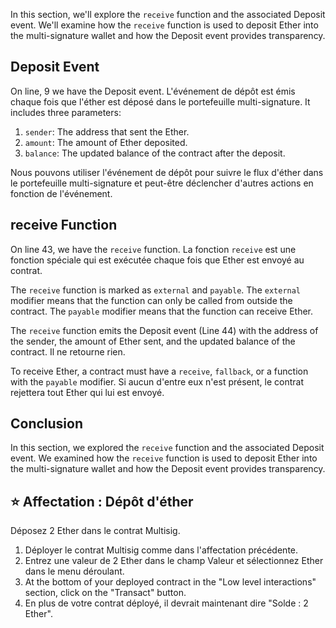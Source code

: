 In this section, we'll explore the `receive` function and the associated Deposit event. We'll examine how the `receive` function is used to deposit Ether into the multi-signature wallet and how the Deposit event provides transparency.

## Deposit Event

On line, 9 we have the Deposit event. L'événement de dépôt est émis chaque fois que l'éther est déposé dans le portefeuille multi-signature. It includes three parameters:

1. `sender`: The address that sent the Ether.
2. `amount`: The amount of Ether deposited.
3. `balance`: The updated balance of the contract after the deposit.

Nous pouvons utiliser l'événement de dépôt pour suivre le flux d'éther dans le portefeuille multi-signature et peut-être déclencher d'autres actions en fonction de l'événement.

## receive Function

On line 43, we have the `receive` function. La fonction `receive` est une fonction spéciale qui est exécutée chaque fois que Ether est envoyé au contrat.

The `receive` function is marked as `external` and `payable`. The `external` modifier means that the function can only be called from outside the contract. The `payable` modifier means that the function can receive Ether.

The `receive` function emits the Deposit event (Line 44) with the address of the sender, the amount of Ether sent, and the updated balance of the contract. Il ne retourne rien.

To receive Ether, a contract must have a `receive`, `fallback`, or a function with the `payable` modifier. Si aucun d'entre eux n'est présent, le contrat rejettera tout Ether qui lui est envoyé.

## Conclusion

In this section, we explored the `receive` function and the associated Deposit event. We examined how the `receive` function is used to deposit Ether into the multi-signature wallet and how the Deposit event provides transparency.

## ⭐️ Affectation : Dépôt d'éther

Déposez 2 Ether dans le contrat Multisig.

1. Déployer le contrat Multisig comme dans l'affectation précédente.
2. Entrez une valeur de 2 Ether dans le champ Valeur et sélectionnez Ether dans le menu déroulant.
3. At the bottom of your deployed contract in the "Low level interactions" section, click on the "Transact" button.
4. En plus de votre contrat déployé, il devrait maintenant dire "Solde : 2 Ether".
